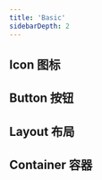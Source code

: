 ```yaml
---
title: 'Basic'
sidebarDepth: 2
---
```

## Icon 图标
<ClientOnly>
  <sakura-icon/>
</ClientOnly>

## Button 按钮
<ClientOnly>
  <sakura-button/>
</ClientOnly>


## Layout 布局
<ClientOnly>
  <sakura-layout/>
</ClientOnly>

## Container 容器
<ClientOnly>
  <sakura-container/>
</ClientOnly>